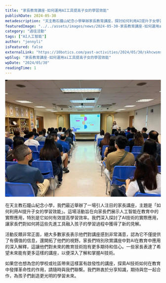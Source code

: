 ```yaml
---
title: "家長教育講座-如何運用AI工具提高子女的學習效能"
publishDate: 2024-05-30
metadescription: "天主教石鐘山紀念小學舉辦家長教育講座，探討如何利用AI提升子女學習效能，家長對AI在教育中的實際應用表示滿意，開拓了對未來教育技術的視野。"
featuredImage: "../../assets/images/news/2024-05-30-家長教育講座-如何運用ai工具提高子女的學習效能/image1.jpeg"
category: "過往活動"
tags: ["AI人工智能"]
author: "jennyli"
isFeatured: false
externalLink: "https://10botics.com/past-activities/2024/05/30/skhcwsms-parents-talk/"
wpSlug: "家長教育講座-如何運用ai工具提高子女的學習效能"
wpDate: "2024/05/30"
readingTime: 1
---
```


![](../../assets/images/news/2024-05-30-家長教育講座-如何運用ai工具提高子女的學習效能/image2.jpeg)

在天主教石鐘山紀念小學，我們最近舉辦了一場引人注目的家長講座，主題是「如何利用AI提升子女的學習效能」。這場活動旨在向家長們展示人工智能在教育中的實際應用，特別是它如何有效提高學習效率。我們深入探討了AI技術的實際應用，讓家長們對如何將這些先進工具融入孩子的學習過程中獲得了新的見解。

活動反饋非常正面，絕大多數家長表示他們對講座感到非常滿意，認為它不僅提供了有價值的信息，還開拓了他們的視野。家長們特別欣賞講座中對AI在教育中應用的深入解釋，這讓他們對未來的教育技術抱有更多期待和信心。一些家長表達了希望未來能有更多這樣的講座，以便深入了解和掌握AI技術。

如果您也想為您的學校或社區帶來這樣富有啟發性的講座，探索AI技術如何在教育中發揮革命性的作用，請隨時與我們聯繫。我們熱衷於分享知識，期待與您一起合作，為孩子們創造更光明的學習未來。